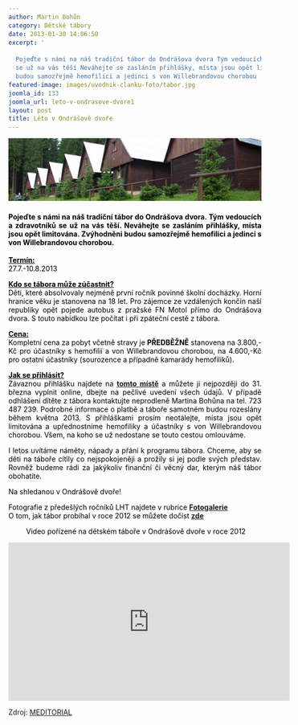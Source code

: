 ```yaml
---
author: Martin Bohůn
category: Dětské tábory
date: 2013-01-30 14:06:50
excerpt: '

  Pojeďte s námi na náš tradiční tábor do Ondrášova dvora Tým vedoucích a zdravotníků
  se už na vás těší Neváhejte se zasláním přihlášky, místa jsou opět limitována Zvýhodněni
  budou samozřejmě hemofilici a jedinci s von Willebrandovou chorobou '
featured-image: images/uvodnik-clanku-foto/tabor.jpg
joomla_id: 133
joomla_url: leto-v-ondrasove-dvore1
layout: post
title: Léto v Ondrášově dvoře
---
```


<p><img src="images/uvodnik-clanku-foto/tabor.jpg" border="0" alt="" width="716" height="125" /></p>
<h4 style="text-align: justify;"><span style="color: #000000;">Pojeďte s námi na náš tradiční tábor do Ondrášova dvora. Tým vedoucích a zdravotníků se už na vás těší. Neváhejte se zasláním přihlášky, místa jsou opět limitována. Zvýhodněni budou samozřejmě hemofilici a jedinci s von Willebrandovou chorobou.</span><span style="color: #000000;"> <br /></span></h4>

<p><span style="color: #000000;"><strong><span style="text-decoration: underline;">Termín:</span></strong></span><br /><span style="color: #000000;"> 27.7.-10.8.2013</span></p>
<p style="text-align: justify;"><span style="color: #000000;"><strong><span style="text-decoration: underline;">Kdo se tábora</span></strong><strong><span style="text-decoration: underline;"> může zúčastnit?</span></strong></span><br /><span style="color: #000000;"> Děti, které absolvovaly nejméně první ročník povinné školní docházky. Horní hranice věku je stanovena na 18 let. Pro zájemce ze vzdálených končin naší republiky opět pojede autobus z pražské FN Motol přímo do Ondrášova dvora. S touto nabídkou lze počítat i při zpáteční cestě z tábora.</span></p>
<p style="text-align: justify;"><span style="color: #000000;"><strong><span style="text-decoration: underline;">Cena:</span></strong></span><br /><span style="color: #000000;"> Kompletní cena za pobyt včetně stravy je <strong>PŘEDBĚŽNĚ</strong> stanovena na 3.800,-Kč pro účastníky s hemofilií a von Willebrandovou chorobou, na 4.600,-Kč pro ostatní účastníky (sourozence a případně kamarády hemofiliků).</span></p>
<p class="skypepnhfreetextspan" style="text-align: justify;"><span style="color: #000000;"><strong><span style="text-decoration: underline;">Jak se přihlásit?</span></strong></span><br /> <span style="color: #000000;">Závaznou přihlášku najdete na</span> <a href="index.php/cs/?option=com_chronoforms&amp;chronoform=Deadline-tabor" target="_blank" title="Přihláška LHT 2013"><strong>tomto místě</strong></a> <span style="color: #000000;">a můžete ji nejpozději do 31. března vyplnit online, dbejte na pečlivé uvedení všech údajů. V případě odhlášení dítěte z tábora kontaktujte neprodleně Martina Bohůna na tel. 723 487 239. Podrobné informace o platbě a táboře samotném budou rozeslány během května 2013. S přihláškami prosím neotálejte, místa jsou opět limitována a upřednostníme hemofiliky a účastníky s von Willebrandovou chorobou. Všem, na koho se už nedostane se touto cestou omlouváme. </span></p>
<p style="text-align: justify;"><span style="color: #000000;">I letos uvítáme náměty, nápady a přání k programu tábora. Chceme, aby se děti na táboře cítily co nejspokojeněji a prožily si jej podle svých představ. Rovněž budeme rádi za jakýkoliv finanční či věcný dar, kterým náš tábor obohatíte.</span></p>
<p style="text-align: justify;"><span style="color: #000000;">Na shledanou v Ondrášově dvoř</span>e!</p>
<p style="text-align: justify;"><span style="color: #000000;">Fotografie z předešlých ročníků LHT najdete v rubrice</span> <strong><a href="index.php/cs/fotogalerie/detske-tabory" title="Fotogalerie dětské tábory">Fotogalerie</a></strong><br /><span style="color: #000000;">O tom, jak tábor probíhal v roce 2012 se můžete dočíst</span><span style="color: #000000;"> <strong><a href="index.php/cs/akce-seznam/12-akce1/104-ondrasuv-dvur-zil-olympiadou" title="Ondrášův dvůr žil olympiádou">zde</a><br /></strong></span></p>
<p style="text-align: center;"> <span style="color: #000000;">Video pořízené na dětském táboře v Ondrášově dvoře v roce 2012</span></p>
<p><iframe style="margin-right: auto; margin-left: auto; display: block;" src="http://www.youtube.com/embed/_m0YsKvg3_w?rel=0" frameborder="0" width="560" height="315"></iframe></p>
<p>Zdroj: <a href="http://www.meditorial.cz/" target="_blank" title="Meditorial.cz">MEDITORIAL</a></p>